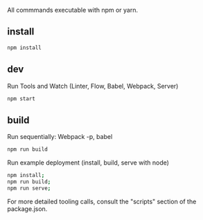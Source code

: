 All commmands executable with npm or yarn.

## install

```sh
npm install
```

## dev

Run Tools and Watch (Linter, Flow, Babel, Webpack, Server)
```sh
npm start
```

## build
Run sequentially: Webpack -p, babel
```sh
npm run build
```

Run example deployment (install, build, serve with node)
```sh
npm install;
npm run build;
npm run serve;
```


For more detailed tooling calls, consult the "scripts" section of the package.json.